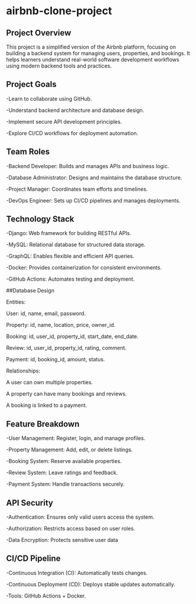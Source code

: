 # airbnb-clone-project
## Project Overview
This project is a simplified version of the Airbnb platform, focusing on building a backend system for managing users, properties, and bookings. It helps learners understand real-world software development workflows using modern backend tools and practices.

## Project Goals
-Learn to collaborate using GitHub.

-Understand backend architecture and database design.

-Implement secure API development principles.

-Explore CI/CD workflows for deployment automation.

## Team Roles
-Backend Developer: Builds and manages APIs and business logic.

-Database Administrator: Designs and maintains the database structure.

-Project Manager: Coordinates team efforts and timelines.

-DevOps Engineer: Sets up CI/CD pipelines and manages deployments.

## Technology Stack

-Django: Web framework for building RESTful APIs.

-MySQL: Relational database for structured data storage.

-GraphQL: Enables flexible and efficient API queries.

-Docker: Provides containerization for consistent environments.

-GitHub Actions: Automates testing and deployment.

##Database Design

Entities:

User: id, name, email, password.

Property: id, name, location, price, owner_id.

Booking: id, user_id, property_id, start_date, end_date.

Review: id, user_id, property_id, rating, comment.

Payment: id, booking_id, amount, status.

Relationships:

A user can own multiple properties.

A property can have many bookings and reviews.

A booking is linked to a payment.

## Feature Breakdown

-User Management: Register, login, and manage profiles.

-Property Management: Add, edit, or delete listings.

-Booking System: Reserve available properties.

-Review System: Leave ratings and feedback.

-Payment System: Handle transactions securely.

## API Security

-Authentication: Ensures only valid users access the system.

-Authorization: Restricts access based on user roles.

-Data Encryption: Protects sensitive user data

## CI/CD Pipeline

-Continuous Integration (CI): Automatically tests changes.

-Continuous Deployment (CD): Deploys stable updates automatically.

-Tools: GitHub Actions + Docker.
